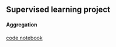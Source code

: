 ## Supervised learning project

#### Aggregation

[code notebook](https://github.com/yannistannier/app-sup/blob/master/projet-aggregation.ipynb)
